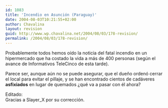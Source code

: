 ```yaml
---
id: 1083
title: 'Incendio en Asunción (Paraguay)'
date: 2004-08-03T10:21:55+02:00
author: Chavalina
layout: revision
guid: http://www.wp.chavalina.net/2004/08/03/178-revision/
permalink: /2004/08/03/178-revision/
---
```

Probablemente todos hemos oído la noticia del fatal incendio en un hipermercado que ha costado la vida a más de 400 personas (seg&uacute;n el avance de Informativos TeleCinco de esta tarde).

Parece ser, aunque a&uacute;n no se puede asegurar, que el due&ntilde;o ordenó cerrar el local para evitar el pillaje, y se han encontrado cientos de cadáveres **asfixiados** en lugar de quemados &iquest;qué va a pasar con él ahora?

Editado:  
Gracias a Slayer_X por su corrección.